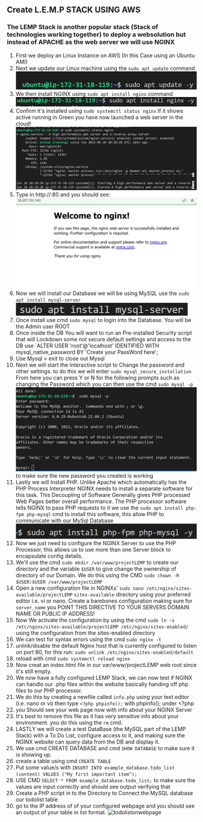 ## Create L.E.M.P STACK USING AWS
### The LEMP Stack is another popular stack (Stack of technologies working together) to deploy a websolution but instead of APACHE as the web server we will use NGINX

1. First we deploy an Linux Instance on AWS (In this Case using an Ubuntu AMI)
2. Next we update our Linux machine using the `sudo apt update` command
![update cmd](sudoaptupdate.jpg)
3. We then install NGINX using `sudo apt install nginx` command 	![nginxinstall](sudoaptinstallnginx.jpg)
4. Confirm it's installed using `sudo systemctl status nginx` If it shows active running in Green you have now launched a web server in the cloud! ![NGINX Status](nginxrunning.jpg)
5. Type in http://<Public IP address of Instance running web server>:80 and you should see: ![NGINX Running from IP Address](nginxrunning2.jpg)
6. Now we will install our Database we will be using MySQL use the `sudo apt install mysql-server` ![DB Install](mysqlinstall.jpg)
7. Once install use cmd `sudo mysql` to login into the Database. You will be the Admin user ROOT
8. Once inside the DB  You will want to run an Pre-installed Security script that will Lockdown some not secure default settings and access to the DB use `ALTER USER 'root'@'localhost' IDENTIFIED WITH mysql_native_password BY 'Create your PassWord here'; 
9. Use Mysql > exit to close out Mysql
10. Next we will start the Interactive script to Change the password and other settings. to do this we will enter `sudo mysql_secure_installation`
From here you can press Y or N for the following prompts such as changing the Password which you can then use the cmd `sudo mysql -p` ![MySql-p](mysqlp.jpg) to make sure the new password you created is working 
11. Lastly we will Install PHP. Unlike Apache which automatically has the PHP Process Interpreter NGINX needs to install a separate software for this task. This Decoupling of Software Generally gives PHP processed Web Pages better overall performance. The PHP processor software tells NGINX to pass PHP requests to it we use the `sudo apt install php-fpm php-mysql` cmd to install this software, this allow PHP to communicate with our MySql Database ![PHP Install](phpinstall.jpg)
12. Now we just need to configure the NGINX Server to use the PHP Processor, this allows us to use more than one Server block to encapsulate config details. 
13. We'll use the cmd `sudo mkdir /var/www/projectLEMP` to create our directory and the variable `$USER` to give change the ownership of directory of our Domain. We do this using the CMD `sudo chown -R $USER:$USER /var/www/projectLEMP`
14. Open a new configuration file in NGINXs' `sudo nano /etc/nginx/sites-available/projectLEMP`  `sites-available`  directory using your preferred editor i.e. vi or nano. Create a barebones configuration making sure for `server_name` you POINT THIS DIRECTIVE TO YOUR SERVERS DOMAIN NAME OR PUBLIC IP ADDRESS!
15. Now We activate the configuration by using the cmd `sudo ln -s /etc/nginx/sites-available/projectLEMP /etc/nginx/sites-enabled/` using the configuration from the sites-enabled directory
16. We can test for syntax errors using the cmd `sudo nginx -t`
17. unlink/disable the default Nginx host that is currently configured to listen on port 80, for this run: `sudo unlink /etc/nginx/sites-enabled/default`
18. reload with cmd `sudo systemctl reload nginx`
19. Now creat an index.html file in our var/www/projectLEMP web root since it's still empty.
20. We now have a fully configured LEMP Stack, we can now test if NGINX can handle our .php files within the website basically handing off php files to our PHP processor. 
21. We do this by creating a newfile called `info.php` using your text editor (i.e. nano or vi) then type `<?php phpinfo();` with phpinfo(); under <?php
22. you Should see your web page now with info about your NGINX Server
23. It's best to remove this file as it has very sensitive info about your environment. you do this using the `rm` cmd. 
24. LASTLY we will create a test DataBase (the MySQL part of the LEMP Stack) with a To Do List, configure access to it, and making sure the NGINX website can query data from the DB and display it. 
25. We use cmd CREATE DATABASE and cmd `SHOW DATABASE` to make sure it is showing up. 
26. create a table using cmd `CREATE TABLE`
27. Put some value/s with `INSERT INTO example_database.todo_list (content) VALUES ("My first important item");`
28. USE CMD `SELECT * FROM example_database.todo_list;` to make sure the values are input correctly and should see output verifying that
29. Create a PHP script in to the Directory to Connect the MySQL database our todolist table
30. go to the IP address of of your configured webpage and you should see an output of your table in list format. ![todolistonwebpage](todolist.jpg)